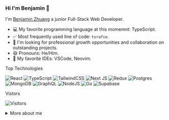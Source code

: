 ### Hi I'm Benjamin 👋

I'm [Benjamin Zhuang](https://benjaminzhuang.com/) a junior Full-Stack Web Developer.

<!-- 📮 Reach me out! -->

- 💻 My favorite programming language at this momemnt: TypeScript.
- ✅ Most frequently used line of code: `tsrafce`.
- 🎈 I'm looking for professional growth opportunities and collaboration on outstanding projects.
- 😄 Pronouns: He/Him.
- 📝 My favorite IDEs: VSCode, Neovim.

<!-- separator -->
Top Technologies

![React](https://img.shields.io/badge/react-%2320232a.svg?style=for-the-badge&logo=react&logoColor=%2361DAFB) ![TypeScript](https://img.shields.io/badge/typescript-%23007ACC.svg?style=for-the-badge&logo=typescript&logoColor=white) ![TailwindCSS](https://img.shields.io/badge/tailwindcss-%2338B2AC.svg?style=for-the-badge&logo=tailwind-css&logoColor=white) ![Next JS](https://img.shields.io/badge/Next-black?style=for-the-badge&logo=next.js&logoColor=white) ![Redux](https://img.shields.io/badge/redux-%23593d88.svg?style=for-the-badge&logo=redux&logoColor=white) ![Postgres](https://img.shields.io/badge/postgres-%23316192.svg?style=for-the-badge&logo=postgresql&logoColor=white) ![MongoDB](https://img.shields.io/badge/MongoDB-%234ea94b.svg?style=for-the-badge&logo=mongodb&logoColor=white) ![GraphQL](https://img.shields.io/badge/-GraphQL-E10098?style=for-the-badge&logo=graphql&logoColor=white) ![NodeJS](https://img.shields.io/badge/node.js-6DA55F?style=for-the-badge&logo=node.js&logoColor=white) ![Go](https://img.shields.io/badge/go-%2300ADD8.svg?style=for-the-badge&logo=go&logoColor=white) ![Supabase](https://img.shields.io/badge/Supabase-3ECF8E?style=for-the-badge&logo=supabase&logoColor=white)


<!-- separator -->
Vistors

![Visitors](https://api.visitorbadge.io/api/visitors?path=https%3A%2F%2Fgithub.com%2FBenjaminnnnnn%2Fbenjaminnnnnn&countColor=%23263759)

<details>
<summary>More about me</summary>

#### Code Stats
<!--START_SECTION:waka-->

```txt
TypeScript   14 hrs 35 mins  ██████████████░░░░░░░░░░░   56.47 %
Python       3 hrs 42 mins   ███▓░░░░░░░░░░░░░░░░░░░░░   14.36 %
CSS          1 hr 49 mins    █▓░░░░░░░░░░░░░░░░░░░░░░░   07.05 %
Text         1 hr 20 mins    █▒░░░░░░░░░░░░░░░░░░░░░░░   05.21 %
Markdown     1 hr 15 mins    █▒░░░░░░░░░░░░░░░░░░░░░░░   04.85 %
```

<!--END_SECTION:waka-->

#### Github Stats
![benjaminnnnnn's github stats](https://github-readme-stats.vercel.app/api?username=benjaminnnnnn&hide=contribs,prs)
</details>
